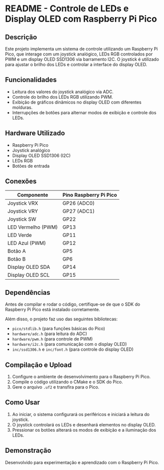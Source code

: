# README - Controle de LEDs e Display OLED com Raspberry Pi Pico

## Descrição
Este projeto implementa um sistema de controle utilizando um Raspberry Pi Pico, que interage com um joystick analógico, LEDs RGB controlados por PWM e um display OLED SSD1306 via barramento I2C. O joystick é utilizado para ajustar o brilho dos LEDs e controlar a interface do display OLED.

## Funcionalidades
- Leitura dos valores do joystick analógico via ADC.
- Controle do brilho dos LEDs RGB utilizando PWM.
- Exibição de gráficos dinâmicos no display OLED com diferentes molduras.
- Interrupções de botões para alternar modos de exibição e controle dos LEDs.

## Hardware Utilizado
- Raspberry Pi Pico
- Joystick analógico
- Display OLED SSD1306 (I2C)
- LEDs RGB
- Botões de entrada

## Conexões
| Componente | Pino Raspberry Pi Pico |
|------------|------------------------|
| Joystick VRX | GP26 (ADC0) |
| Joystick VRY | GP27 (ADC1) |
| Joystick SW  | GP22 |
| LED Vermelho (PWM) | GP13 |
| LED Verde | GP11 |
| LED Azul (PWM) | GP12 |
| Botão A | GP5 |
| Botão B | GP6 |
| Display OLED SDA | GP14 |
| Display OLED SCL | GP15 |

## Dependências
Antes de compilar e rodar o código, certifique-se de que o SDK do Raspberry Pi Pico está instalado corretamente.

Além disso, o projeto faz uso das seguintes bibliotecas:
- `pico/stdlib.h` (para funções básicas do Pico)
- `hardware/adc.h` (para leitura do ADC)
- `hardware/pwm.h` (para controle de PWM)
- `hardware/i2c.h` (para comunicação com o display OLED)
- `inc/ssd1306.h` e `inc/font.h` (para controle do display OLED)

## Compilação e Upload
1. Configure o ambiente de desenvolvimento para o Raspberry Pi Pico.
2. Compile o código utilizando o CMake e o SDK do Pico.
3. Gere o arquivo `.uf2` e transfira para o Pico.

## Como Usar
1. Ao iniciar, o sistema configurará os periféricos e iniciará a leitura do joystick.
2. O joystick controlará os LEDs e desenhará elementos no display OLED.
3. Pressionar os botões alterará os modos de exibição e a iluminação dos LEDs.

## Demonstração
Desenvolvido para experimentação e aprendizado com o Raspberry Pi Pico.


